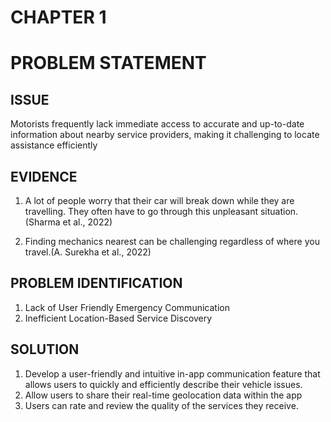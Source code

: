# CHAPTER 1
# PROBLEM STATEMENT

## ISSUE 
Motorists frequently lack immediate access to accurate and up-to-date information about nearby service providers, making it challenging to locate assistance efficiently

## EVIDENCE
1) A lot of people worry that their car will break down while they are travelling. They often have to go through this unpleasant situation.(Sharma et al., 2022)

2) Finding mechanics nearest can be challenging regardless of where you travel.(A. Surekha et al., 2022)


## PROBLEM IDENTIFICATION
1) Lack of User Friendly Emergency Communication
2) Inefficient Location-Based Service Discovery


## SOLUTION
1) Develop a user-friendly and intuitive in-app communication feature that allows users to quickly and efficiently describe their vehicle issues.
2) Allow users to share their real-time geolocation data within the app
3) Users can rate and review the quality of the services they receive.



